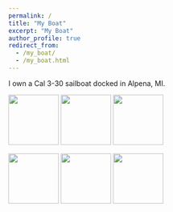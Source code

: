 ```yaml
---
permalink: /
title: "My Boat"
excerpt: "My Boat"
author_profile: true
redirect_from: 
  - /my_boat/
  - /my_boat.html
---
```


I own a Cal 3-30 sailboat docked in Alpena, MI. 

<p float="left">
  <img src="/boat1.png" width="100" />
  <img src="/boat2.png" width="100" /> 
  <img src="/boat3.png" width="100" />
</p>

<p float="left">
  <img src="/boat4.png" width="100" />
  <img src="/boat5.png" width="100" /> 
  <img src="/boat6.png" width="100" />
</p>